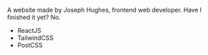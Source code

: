 A website made by Joseph Hughes, frontend web developer. Have I finished it yet? No.

* ReactJS
* TailwindCSS
* PostCSS
